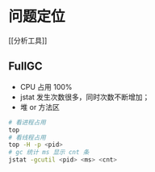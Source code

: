 # 问题定位
[[分析工具]]
## FullGC
 - CPU 占用 100%
 - jstat 发生次数很多，同时次数不断增加；
 - 堆 or 方法区

```bash
# 看进程占用
top 
# 看线程占用
top -H -p <pid>  
# gc 统计 ms 显示 cnt 条
jstat -gcutil <pid> <ms> <cnt>
```